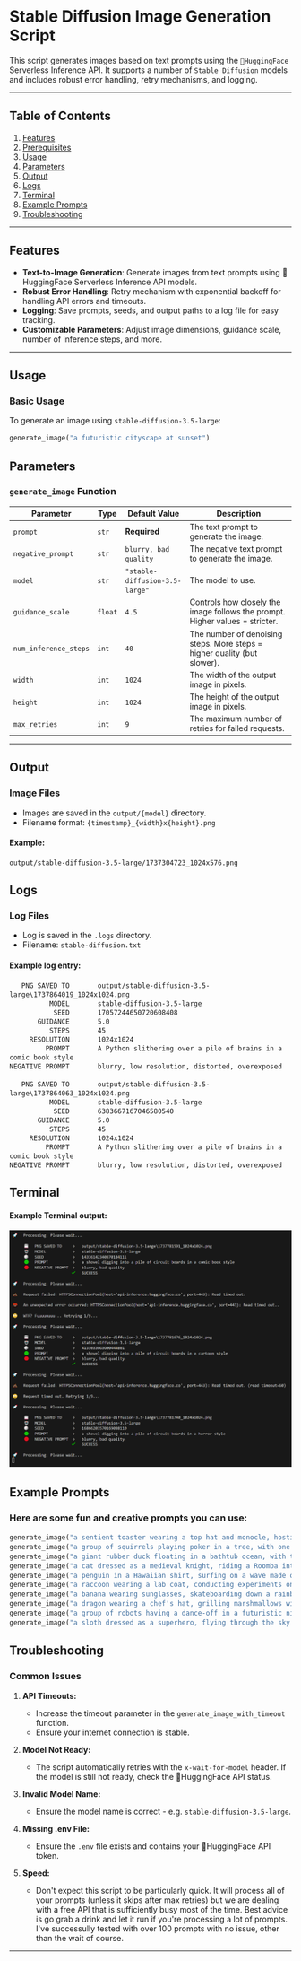 # Stable Diffusion Image Generation Script

This script generates images based on text prompts using the `🤗HuggingFace` Serverless Inference API. It supports a number of `Stable Diffusion` models and includes robust error handling, retry mechanisms, and logging.

---

## Table of Contents

1. [Features](#features)
2. [Prerequisites](#prerequisites)
3. [Usage](#usage)
4. [Parameters](#parameters)
5. [Output](#output)
6. [Logs](#logs)
7. [Terminal](#terminal)
8. [Example Prompts](#example-prompts)
9. [Troubleshooting](#troubleshooting)

---

## Features

- **Text-to-Image Generation**: Generate images from text prompts using 🤗HuggingFace Serverless Inference API models.
- **Robust Error Handling**: Retry mechanism with exponential backoff for handling API errors and timeouts.
- **Logging**: Save prompts, seeds, and output paths to a log file for easy tracking.
- **Customizable Parameters**: Adjust image dimensions, guidance scale, number of inference steps, and more.

---

## Usage

### Basic Usage

To generate an image using `stable-diffusion-3.5-large`:

```python
generate_image("a futuristic cityscape at sunset")
```

## Parameters

### `generate_image` Function

| Parameter         | Type  | Default Value    | Description |
|------------------|------|----------------|-------------|
| `prompt`        | `str`  | **Required**    | The text prompt to generate the image. |
| `negative_prompt` | `str`  | `blurry, bad quality` | The negative text prompt to generate the image. |
| `model`         | `str`  | `"stable-diffusion-3.5-large"` | The model to use. |
| `guidance_scale` | `float` | `4.5` | Controls how closely the image follows the prompt. Higher values = stricter. |
| `num_inference_steps` | `int` | `40` | The number of denoising steps. More steps = higher quality (but slower). |
| `width`         | `int`  | `1024` | The width of the output image in pixels. |
| `height`        | `int`  | `1024`  | The height of the output image in pixels. |
| `max_retries`   | `int`  | `9`    | The maximum number of retries for failed requests. |


---

## Output

### Image Files

- Images are saved in the `output/{model}` directory.
- Filename format: `{timestamp}_{width}x{height}.png`

#### Example:

```text
output/stable-diffusion-3.5-large/1737304723_1024x576.png
```

## Logs

### Log Files

- Log is saved in the `.logs` directory.
- Filename: `stable-diffusion.txt`

#### Example log entry:

```text
   PNG SAVED TO       output/stable-diffusion-3.5-large\1737864019_1024x1024.png
          MODEL       stable-diffusion-3.5-large
           SEED       17057244650720608408
       GUIDANCE       5.0
          STEPS       45
     RESOLUTION       1024x1024
         PROMPT       A Python slithering over a pile of brains in a comic book style
NEGATIVE PROMPT       blurry, low resolution, distorted, overexposed

   PNG SAVED TO       output/stable-diffusion-3.5-large\1737864063_1024x1024.png
          MODEL       stable-diffusion-3.5-large
           SEED       6383667167046580540
       GUIDANCE       5.0
          STEPS       45
     RESOLUTION       1024x1024
         PROMPT       A Python slithering over a pile of brains in a comic book style
NEGATIVE PROMPT       blurry, low resolution, distorted, overexposed
```

## Terminal

#### Example Terminal output:

<img src=".assets/stable_diffusion_terminal.PNG" alt="Terminal Example Screen" />

## Example Prompts

### Here are some fun and creative prompts you can use:

```python
generate_image("a sentient toaster wearing a top hat and monocle, hosting a tea party for other kitchen appliances")
generate_image("a group of squirrels playing poker in a tree, with one squirrel dramatically revealing a royal flush")
generate_image("a giant rubber duck floating in a bathtub ocean, with tiny sailboats sailing around it")
generate_image("a cat dressed as a medieval knight, riding a Roomba into battle against a horde of vacuum cleaners")
generate_image("a penguin in a Hawaiian shirt, surfing on a wave made of ice cubes in the middle of a desert")
generate_image("a raccoon wearing a lab coat, conducting experiments on a pile of glitter and marshmallows")
generate_image("a banana wearing sunglasses, skateboarding down a rainbow while being chased by a gang of jealous oranges")
generate_image("a dragon wearing a chef's hat, grilling marshmallows with its fire breath while unicorns watch in awe")
generate_image("a group of robots having a dance-off in a futuristic nightclub, with lasers and disco balls everywhere")
generate_image("a sloth dressed as a superhero, flying through the sky at the speed of 'meh' while eating a taco")
```

## Troubleshooting

### Common Issues

1. **API Timeouts:**

    - Increase the timeout parameter in the `generate_image_with_timeout` function.
    - Ensure your internet connection is stable.

2. **Model Not Ready:**

    - The script automatically retries with the `x-wait-for-model` header. If the model is still not ready, check the 🤗HuggingFace API status.

3. **Invalid Model Name:**

    - Ensure the model name is correct - e.g. `stable-diffusion-3.5-large`.

4. **Missing .env File:**

    - Ensure the `.env` file exists and contains your 🤗HuggingFace API token.

5. **Speed:**

    - Don't expect this script to be particularly quick.  It will process all of your prompts (unless it skips after max retries) but we are dealing with a free API that is sufficiently busy most of the time.  Best advice is go grab a drink and let it run if you're processing a lot of prompts.  I've successully tested with over 100 prompts with no issue, other than the wait of course.

---
